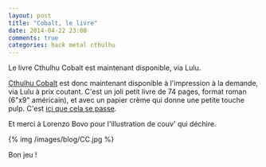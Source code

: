 ```yaml
---
layout: post
title: "Cobalt, le livre"
date: 2014-04-22 23:08
comments: true
categories: hack metal cthulhu
---
```


Le livre Cthulhu Cobalt est maintenant disponible, via Lulu.

<!-- more -->

[Cthulhu Cobalt][CC] est donc maintenant disponible à l'impression à la demande, via Lulu à prix coutant. C'est un joli petit livre de 74 pages, format roman (6"x9" américain), et avec un papier crème qui donne une petite touche pulp. C'est [ici que cela se passe][lulu].

Et merci à Lorenzo Bovo pour l'illustration de couv' qui déchire.

{% img /images/blog/CC.jpg %}

Bon jeu !

[CC]: /blog/2014/02/cthulhu-cobalt/
[lulu]: http://www.lulu.com/shop/philippe-marichal-and-lorenzo-bovo/cthulhu-cobalt/paperback/product-21647205.html
